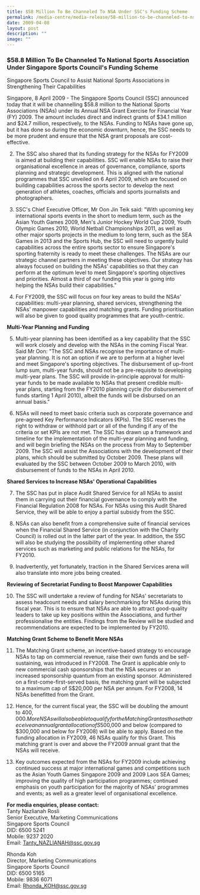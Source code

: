 ```yaml
---
title: $58 Million To Be Channeled To NSA Under SSC's Funding Scheme
permalink: /media-centre/media-release/58-million-to-be-channeled-to-nsa-under-sscs-funding-scheme/
date: 2009-04-08
layout: post
description: ""
image: ""
---
```

### **$58.8 Million To Be Channeled To National Sports Association Under Singapore Sports Council's Funding Scheme**

Singapore Sports Council to Assist National Sports Associations in Strengthening Their Capabilities

Singapore, 8 April 2009 - The Singapore Sports Council (SSC) announced today that it will be channelling $58.8 million to the National Sports Associations (NSAs) under its Annual NSA Grant Exercise for Financial Year (FY) 2009. The amount includes direct and indirect grants of $34.1 million and $24.7 million, respectively, to the NSAs. Funding to NSAs have gone up, but it has done so during the economic downturn, hence, the SSC needs to be more prudent and ensure that the NSA grant proposals are cost-effective.

2. The SSC also shared that its funding strategy for the NSAs for FY2009 is aimed at building their capabilities. SSC will enable NSAs to raise their organisational excellence in areas of governance, compliance, sports planning and strategic development. This is aligned with the national programmes that SSC unveiled on 6 April 2009, which are focused on building capabilities across the sports sector to develop the next generation of athletes, coaches, officials and sports journalists and photographers.

3. SSC's Chief Executive Officer, Mr Oon Jin Teik said: "With upcoming key international sports events in the short to medium term, such as the Asian Youth Games 2009, Men's Junior Hockey World Cup 2009, Youth Olympic Games 2010, World Netball Championships 2011, as well as other major sports projects in the medium to long term, such as the SEA Games in 2013 and the Sports Hub, the SSC will need to urgently build capabilities across the entire sports sector to ensure Singapore's sporting fraternity is ready to meet these challenges. The NSAs are our strategic channel partners in meeting these objectives. Our strategy has always focused on building the NSAs' capabilities so that they can perform at the optimum level to meet Singapore's sporting objectives and priorities. Almost a third of our funding this year is going into helping the NSAs build their capabilities."

4. For FY2009, the SSC will focus on four key areas to build the NSAs' capabilities: multi-year planning, shared services, strengthening the NSAs' manpower capabilities and matching grants. Funding prioritisation will also be given to good quality programmes that are youth-centric.

**Multi-Year Planning and Funding**

5. Multi-year planning has been identified as a key capability that the SSC will work closely and develop with the NSAs in the coming Fiscal Year. Said Mr Oon: "The SSC and NSAs recognise the importance of multi-year planning. It is not an option if we are to perform at a higher level and meet Singapore's sporting objectives. The disbursement of up-front lump sum, multi-year funds, should not be a pre-requisite to developing multi-year plans. The SSC will provide in-principle approval for multi-year funds to be made available
to NSAs that present credible multi-year plans, starting from the FY2010 planning cycle (for disbursement of funds starting 1 April 2010), albeit the funds will be disbursed on an annual basis."

6. NSAs will need to meet basic criteria such as corporate governance and pre-agreed Key Performance Indicators (KPIs). The SSC reserves the right to withdraw or withhold part or all of the funding if any of the criteria or set KPIs are not met. The SSC has drawn up a framework and timeline for the implementation of the multi-year planning and funding, and will begin briefing the NSAs on the process from May to September 2009. The SSC will assist the Associations with the development of their plans, which should be submitted by October 2009. These plans will evaluated by the SSC between October 2009 to March 2010, with disbursement of funds to the NSAs in April 2010.

**Shared Services to Increase NSAs' Operational Capabilities**

7. The SSC has put in place Audit Shared Service for all NSAs to assist them in carrying out their financial governance to comply with the Financial Regulation 2008 for NSAs. For NSAs using this Audit Shared Service, they will be able to enjoy a partial subsidy from the SSC.

8. NSAs can also benefit from a comprehensive suite of financial services when the Financial Shared Service (in conjunction with the Charity Council) is rolled out in the latter part of the year. In addition, the SSC will also be studying the possibility of implementing other shared services such as marketing and public relations for the NSAs, for FY2010.

9. Inadvertently, yet fortunately, traction in the Shared Services arena will also translate into more jobs being created.

**Reviewing of Secretariat Funding to Boost Manpower Capabilities**

10. The SSC will undertake a review of funding for NSAs' secretariats to assess headcount needs and salary benchmarking for NSAs during this fiscal year. This is to ensure that NSAs are able to attract good-quality leaders to take up key positions within the Associations, and further professionalise the entities. Findings from the Review will be studied and recommendations are expected to be implemented by FY2010.

**Matching Grant Scheme to Benefit More NSAs**

11. The Matching Grant scheme, an incentive-based strategy to encourage NSAs to tap on commercial revenue, raise their own funds and be self-sustaining, was introduced in FY2008. The Grant is applicable only to new commercial cash sponsorships that the NSA secures or an increased sponsorship quantum from an existing sponsor. Administered on a first-come-first-served basis, the matching grant will be subjected to a maximum cap of S$20,000 per NSA per annum. For FY2008, 14 NSAs benefitted from the Grant.

12. Hence, for the current fiscal year, the SSC will be doubling the amount to $400,000. More NSAs will also be able to qualify for the Matching Grant as those that receive an annual grant allocation of S$500,000 and below (compared to $300,000 and below for FY2008) will be able to apply. Based on the funding allocation in FY2009, 46 NSAs qualify for this Grant. This matching grant is over and above the FY2009 annual grant that the NSAs will receive.

13. Key outcomes expected from the NSAs for FY2009 include achieving continued success at major international games and competitions such as the Asian Youth Games Singapore 2009 and 2009 Laos SEA Games; improving the quality of high participation
programmes; continued emphasis on youth participation for the majority of NSAs' programmes and events; as well as a greater level of organisational excellence.

**For media enquiries, please contact:**
<br>
Tanty Nazlianah Rosli
<br>
Senior Executive, Marketing Communications
<br>
Singapore Sports Council
<br>
DID: 6500 5241
<br>
Mobile: 9237 2020
<br>
Email: Tanty_NAZLIANAH@ssc.gov.sg

Rhonda Koh
<br>
Director, Marketing Communications
<br>
Singapore Sports Council
<br>
DID: 6500 5165
<br>
Mobile: 9836 6071
<br>
Email: Rhonda_KOH@ssc.gov.sg